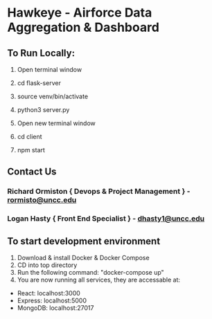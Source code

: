 # Hawkeye - Airforce Data Aggregation & Dashboard

## To Run Locally:
1. Open terminal window
2. cd flask-server
3. source venv/bin/activate
4. python3 server.py

1. Open new terminal window
2. cd client
3. npm start


## Contact Us
### Richard Ormiston { Devops & Project Management } - rormisto@uncc.edu
### Logan Hasty { Front End Specialist } - dhasty1@uncc.edu


## To start development environment
 1. Download & install Docker & Docker Compose
 2. CD into top directory
 3. Run the following command: "docker-compose up"
 4. You are now running all services, they are accessable at:
- React: localhost:3000
- Express: localhost:5000
- MongoDB: localhost:27017
